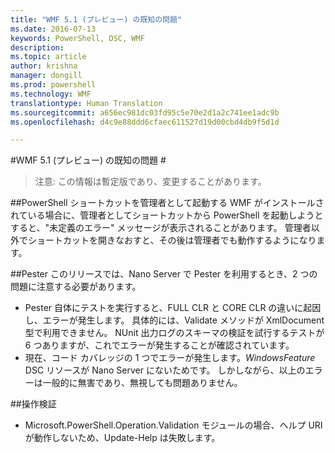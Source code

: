 ```yaml
---
title: "WMF 5.1 (プレビュー) の既知の問題"
ms.date: 2016-07-13
keywords: PowerShell, DSC, WMF
description: 
ms.topic: article
author: krishna
manager: dongill
ms.prod: powershell
ms.technology: WMF
translationtype: Human Translation
ms.sourcegitcommit: a656ec981dc03fd95c5e70e2d1a2c741ee1adc9b
ms.openlocfilehash: d4c9e88ddd6cfaec611527d19d00cbd4db9f5d1d

---
```


#WMF 5.1 (プレビュー) の既知の問題 #

> 注意: この情報は暫定版であり、変更することがあります。

##PowerShell ショートカットを管理者として起動する
WMF がインストールされている場合に、管理者としてショートカットから PowerShell を起動しようとすると、"未定義のエラー" メッセージが表示されることがあります。
管理者以外でショートカットを開きなおすと、その後は管理者でも動作するようになります。

##Pester
このリリースでは、Nano Server で Pester を利用するとき、2 つの問題に注意する必要があります。

* Pester 自体にテストを実行すると、FULL CLR と CORE CLR の違いに起因し、エラーが発生します。 具体的には、Validate メソッドが XmlDocument 型で利用できません。 NUnit 出力ログのスキーマの検証を試行するテストが 6 つありますが、これでエラーが発生することが確認されています。 
* 現在、コード カバレッジの 1 つでエラーが発生します。*WindowsFeature* DSC リソースが Nano Server にないためです。 しかしながら、以上のエラーは一般的に無害であり、無視しても問題ありません。

##操作検証 

* Microsoft.PowerShell.Operation.Validation モジュールの場合、ヘルプ URI が動作しないため、Update-Help は失敗します。



<!--HONumber=Oct16_HO1-->


